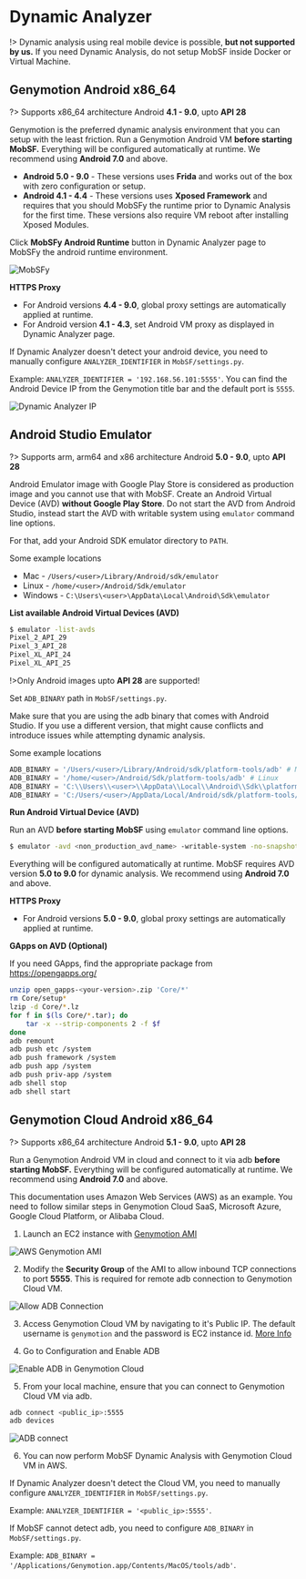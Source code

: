 # Dynamic Analyzer

!> Dynamic analysis using real mobile device is possible, **but not supported by us.** If you need Dynamic Analysis, do not setup MobSF inside Docker or Virtual Machine.

## Genymotion Android x86_64
?> Supports x86_64 architecture Android **4.1 - 9.0**, upto **API 28**

Genymotion is the preferred dynamic analysis environment that you can setup with the least friction. Run a Genymotion Android VM **before starting MobSF.** Everything will be configured automatically at runtime. We recommend using **Android 7.0** and above.

* **Android 5.0 - 9.0** - These versions uses **Frida** and works out of the box with zero configuration or setup.
* **Android 4.1 - 4.4** - These versions uses **Xposed Framework** and requires that you should MobSFy the runtime prior to Dynamic Analysis for the first time. These versions also require VM reboot after installing Xposed Modules.

Click **MobSFy Android Runtime** button in Dynamic Analyzer page to MobSFy the android runtime environment.

![MobSFy](https://user-images.githubusercontent.com/4301109/77839885-11033780-714f-11ea-9d52-df7b0bd314a0.png)

**HTTPS Proxy**

* For Android versions **4.4 - 9.0**, global proxy settings are automatically applied at runtime.
* For Android version **4.1 - 4.3**, set Android VM proxy as displayed in Dynamic Analyzer page.

If Dynamic Analyzer doesn't detect your android device, you need to manually configure `ANALYZER_IDENTIFIER` in `MobSF/settings.py`.

Example: `ANALYZER_IDENTIFIER = '192.168.56.101:5555'`.
You can find the Android Device IP from the Genymotion title bar and the default port is `5555`.

![Dynamic Analyzer IP](https://user-images.githubusercontent.com/4301109/65379210-0b312300-dce2-11e9-8827-f63d3b95dfd1.png)

## Android Studio Emulator
?> Supports arm, arm64 and x86 architecture Android **5.0 - 9.0**, upto **API 28**

Android Emulator image with Google Play Store is considered as production image and you cannot use that with MobSF.
Create an Android Virtual Device (AVD) **without Google Play Store**. Do not start the AVD from Android Studio, instead start the AVD with writable system using `emulator` command line options. 

For that, add your Android SDK emulator directory to `PATH`.

Some example locations

* Mac - `/Users/<user>/Library/Android/sdk/emulator`
* Linux - `/home/<user>/Android/Sdk/emulator`
* Windows - `C:\Users\<user>\AppData\Local\Android\Sdk\emulator`

**List available Android Virtual Devices (AVD)**

```bash
$ emulator -list-avds
Pixel_2_API_29
Pixel_3_API_28
Pixel_XL_API_24
Pixel_XL_API_25
```

!>Only Android images upto **API 28** are supported!


Set `ADB_BINARY` path in `MobSF/settings.py`.

Make sure that you are using the adb binary that comes with Android Studio. If you use a different version, that might cause conflicts and introduce issues while attempting dynamic analysis.

Some example locations

```python
ADB_BINARY = '/Users/<user>/Library/Android/sdk/platform-tools/adb' # Mac
ADB_BINARY = '/home/<user>/Android/Sdk/platform-tools/adb' # Linux
ADB_BINARY = 'C:\\Users\\<user>\\AppData\\Local\\Android\\Sdk\\platform-tools\\adb.exe' # Windows
ADB_BINARY = 'C:/Users/<user>/AppData/Local/Android/sdk/platform-tools/adb.exe' # Windows
```

**Run Android Virtual Device (AVD)**

Run an AVD **before starting MobSF** using `emulator` command line options. 

```bash
$ emulator -avd <non_production_avd_name> -writable-system -no-snapshot
```

Everything will be configured automatically at runtime. MobSF requires AVD version **5.0 to 9.0** for dynamic analysis. We recommend using **Android 7.0** and above.

**HTTPS Proxy**

* For Android versions **5.0 - 9.0**, global proxy settings are automatically applied at runtime.

**GApps on AVD (Optional)**

If you need GApps, find the appropriate package from <https://opengapps.org/>

```bash
unzip open_gapps-<your-version>.zip 'Core/*'
rm Core/setup*
lzip -d Core/*.lz
for f in $(ls Core/*.tar); do
    tar -x --strip-components 2 -f $f
done
adb remount
adb push etc /system
adb push framework /system
adb push app /system
adb push priv-app /system
adb shell stop
adb shell start
```

## Genymotion Cloud Android x86_64
?> Supports x86_64 architecture Android **5.1 - 9.0**, upto **API 28**

Run a Genymotion Android VM in cloud and connect to it via adb **before starting MobSF.** Everything will be configured automatically at runtime. We recommend using **Android 7.0** and above.

This documentation uses Amazon Web Services (AWS) as an example. You need to follow similar steps in Genymotion Cloud SaaS, Microsoft Azure, Google Cloud Platform, or Alibaba Cloud.

1. Launch an EC2 instance with [Genymotion AMI](https://aws.amazon.com/marketplace/seller-profile?id=933724b4-d35f-4266-905e-e52e4792bc45)

![AWS Genymotion AMI](https://user-images.githubusercontent.com/4301109/81505732-7bb3a100-92bf-11ea-9ba5-b1899810db2e.png)

2. Modify the **Security Group** of the AMI to allow inbound TCP connections to port **5555**. This is required for remote adb connection to Genymotion Cloud VM.

![Allow ADB Connection](https://user-images.githubusercontent.com/4301109/81505878-9b979480-92c0-11ea-9456-32cf5254d381.png)

3. Access Genymotion Cloud VM by navigating to it's Public IP. The default username is `genymotion` and the password is EC2 instance id. 
[More Info](https://docs.genymotion.com/paas/8.0/02_Getting_Started/021_AWS.html#create-and-set-up-an-instance)

4. Go to Configuration and Enable ADB

![Enable ADB in Genymotion Cloud](https://user-images.githubusercontent.com/4301109/81505975-46a84e00-92c1-11ea-82a5-8912f96849b1.png)

5. From your local machine, ensure that you can connect to Genymotion Cloud VM via adb.

```bash
adb connect <public_ip>:5555
adb devices
```
![ADB connect](https://user-images.githubusercontent.com/4301109/81506018-9be45f80-92c1-11ea-8486-fcac8daee7be.png)

6. You can now perform MobSF Dynamic Analysis with Genymotion Cloud VM in AWS.

If Dynamic Analyzer doesn't detect the Cloud VM, you need to manually configure `ANALYZER_IDENTIFIER` in `MobSF/settings.py`.

Example: `ANALYZER_IDENTIFIER = '<public_ip>:5555'`.

If MobSF cannot detect adb, you need to configure `ADB_BINARY` in `MobSF/settings.py`.

Example: `ADB_BINARY = '/Applications/Genymotion.app/Contents/MacOS/tools/adb'`.
